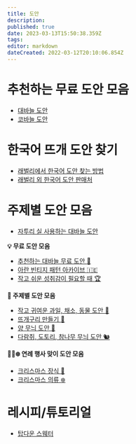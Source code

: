 ```yaml
---
title: 도안
description: 
published: true
date: 2023-03-13T15:50:38.359Z
tags: 
editor: markdown
dateCreated: 2022-03-12T20:10:06.854Z
---
```


# 추천하는 무료 도안 모음
- [대바늘 도안](https://knitki.herokuapp.com/ko/pattern/knitting_patterns)
- [코바늘 도안](https://knitki.herokuapp.com/ko/pattern/crochet_patterns)

# 한국어 뜨개 도안 찾기
- [래벌리에서 한국어 도안 찾는 방법](https://knitki.herokuapp.com/ko/pattern/ravelry_korean)
- [래벌리 외 한국어 도안 판매처](https://knitki.herokuapp.com/ko/pattern/korean_designers)

# 주제별 도안 모음
- [자투리 실 사용하는 대바늘 도안](https://knitki.herokuapp.com/ko/pattern/stash_busting_knitting)

**:bulb: 무료 도안 모음**
- [추천하는 대바늘 무료 도안 :rocket:](https://knitki.herokuapp.com/ko/pattern/knitting_patterns)
- [아란 빈티지 패턴 아카이브 :ireland:](https://knitki.herokuapp.com/ko/pattern/vintage_aran)
- [작고 쉬운 성취감이 필요할 때 :trophy:](https://knitki.herokuapp.com/ko/pattern/small_success)

**:apple: 주제별 도안 모음**
- [작고 귀여운 과일, 채소, 동물 도안 :cherries:](https://knitki.herokuapp.com/ko/pattern/little_sweet_kal)
- [뜨개구리 만들기 :frog:](https://knitki.herokuapp.com/ko/frog)
- [양 무늬 도안 :sheep:](https://knitki.herokuapp.com/ko/pattern/sheep)
- [다람쥐, 도토리, 참나무 무늬 도안 :chipmunk:](https://knitki.herokuapp.com/ko/pattern/squirrel_oak)

**:santa::christmas_tree::snowflake: 연례 행사 맞이 도안 모음**
- [크리스마스 장식 :christmas_tree:](https://knitki.herokuapp.com/ko/pattern/christmas)
- [크리스마스 의류 :snowflake:](https://knitki.herokuapp.com/ko/pattern/christmas_garments)

# 레시피/튜토리얼
- [탑다운 스웨터](https://www.ravelry.com/patterns/library/improv)

